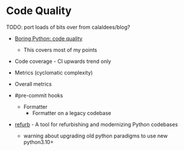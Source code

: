 Code Quality
============

TODO: port loads of bits over from calaldees/blog?

* [Boring Python: code quality](https://www.b-list.org/weblog/2022/dec/19/boring-python-code-quality/)
    * This covers most of my points

* Code coverage - CI upwards trend only
* Metrics (cyclomatic complexity)
* Overall metrics
* #pre-commit hooks
    * Formatter
        * Formatter on a legacy codebase

* [refurb](https://github.com/dosisod/refurb) - A tool for refurbishing and modernizing Python codebases 
    * warning about upgrading old python paradigms to use new python3.10+